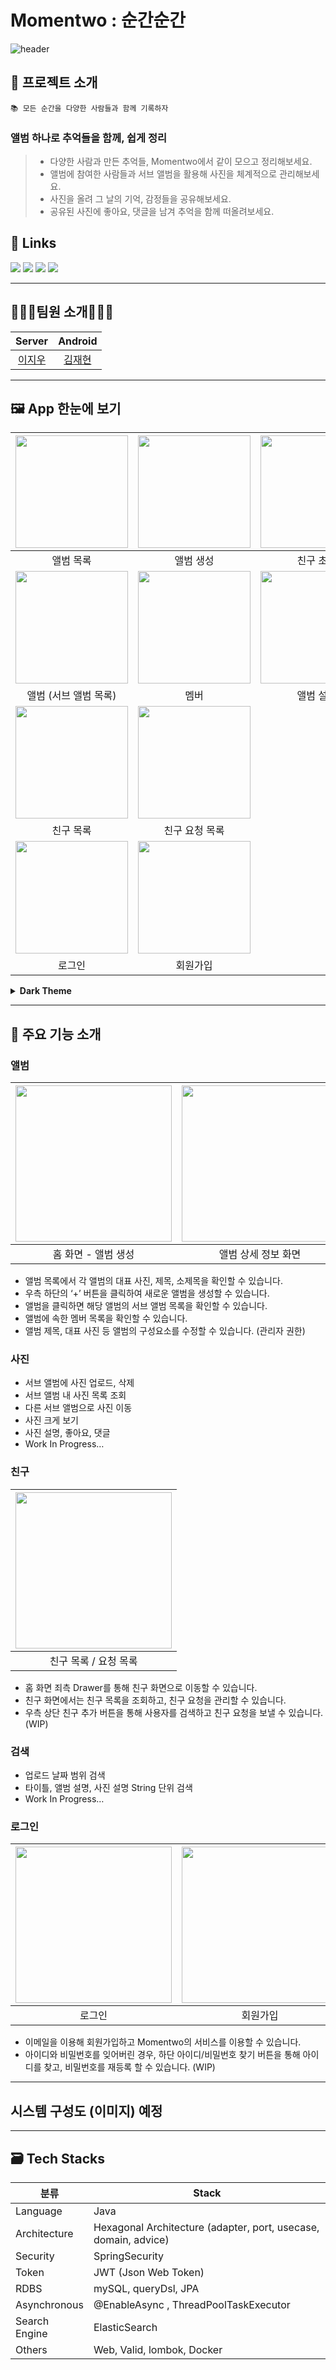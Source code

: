 # Momentwo : 순간순간

<!-- PROJECT LOGO -->
![header](https://capsule-render.vercel.app/api?type=waving&height=300&color=gradient&customColorList=2,3,21&text=Momentwo&animation=twinkling)

## 📝 프로젝트 소개

```
📚 모든 순간을 다양한 사람들과 함께 기록하자
```

### 앨범 하나로 추억들을 함께, 쉽게 정리

> - 다양한 사람과 만든 추억들, Momentwo에서 같이 모으고 정리해보세요.
> - 앨범에 참여한 사람들과 서브 앨범을 활용해 사진을 체계적으로 관리해보세요.
> - 사진을 올려 그 날의 기억, 감정들을 공유해보세요.
> - 공유된 사진에 좋아요, 댓글을 남겨 추억을 함께 떠올려보세요.

## 🔗 Links
<a href="https://www.figma.com/design/9BrDrys4FBGbLddElob9fe/Momentwo-App?node-id=0-1&node-type=CANVAS" target="_blank"><img src="https://img.shields.io/badge/Figma-F24E1E?style=for-the-badge&logo=Figma&logoColor=white"/></a> <!-- Figma -->
<a href="https://github.com/orgs/Momentwo/projects/2/views/1" target="_blank"><img src="https://img.shields.io/badge/Projects-181717?style=for-the-badge&logo=Github&logoColor=white"/></a> <!-- Projects -->
<a href="https://github.com/Momentwo/.github/wiki" target="_blank"><img src="https://img.shields.io/badge/Wiki-181717?style=for-the-badge&logo=Github&logoColor=white"/></a> <!-- Wiki -->
<a href="https://docs.google.com/spreadsheets/d/1YRfMq25zHXb-t9I5BtCy1J-0f9CEuApI4UbKw0r2kqg/edit?gid=0#gid=0" target="_blank"><img src="https://img.shields.io/badge/API 명세서-34A853?style=for-the-badge&logo=Google Sheets&logoColor=white"/></a> <!-- Google Sheet -->

---

## 👨🏻‍💻팀원 소개🧑🏻‍💻

|       Server        |      Android        |
|:---------------------------------------:|:--------------------------------------:|
|   [이지우](https://github.com/CordHouse)   |   [김재현](https://github.com/eoeo0326)   |

---

## 🖼️ App 한눈에 보기

|  <img src="https://github.com/user-attachments/assets/40f3e804-7b62-4747-b33d-218b8205249f" width="180" />  |  <img src="https://github.com/user-attachments/assets/9ec32bf9-d743-4d1f-8476-034c6b6c8a33" width="180" />  | <img src="https://github.com/user-attachments/assets/a92c40b4-f970-4613-a52c-4d9e8483196e" width="180" />  |
|:----------------------------:|:----------------------------:|:---------------------------:|
|            앨범 목록             |            앨범 생성             |            친구 초대            |
|  <img src="https://github.com/user-attachments/assets/987d25d6-9217-4cc8-8df3-c123cd60910b" width="180" />  |  <img src="https://github.com/user-attachments/assets/2a5584b1-ad4b-4e0e-b13a-424ab2d21b5a" width="180" />  | <img src="https://github.com/user-attachments/assets/796bb10e-8b2b-4f15-b36d-b33656b6315a" width="180" />  |
|        앨범 (서브 앨범 목록)         |              멤버              |            앨범 설정            |
|  <img src="https://github.com/user-attachments/assets/5a4a9cd0-87e9-403a-86bb-575c54f50d77" width="180" />  |  <img src="https://github.com/user-attachments/assets/104e3263-2791-4ff7-b139-1f0c7cac4a86" width="180" />  |                             |
|            친구 목록             |           친구 요청 목록           |                             |
|  <img src="https://github.com/user-attachments/assets/a06815e6-bb5f-4602-b366-7573d95c2a47" width="180" />  |  <img src="https://github.com/user-attachments/assets/094212ef-3888-48cc-b557-b3c8dbff37d9" width="180" />  |                             |
|             로그인              |             회원가입             |                             |

<details>
    <summary><b>Dark Theme</b></summary>
        <table>
            <tr>
                <td><img src="https://github.com/user-attachments/assets/3de5bb85-1545-47ac-8b5c-6460bd89f629" width="180" /></td>
                <td><img src="https://github.com/user-attachments/assets/3afd98fe-5c44-4aab-9b84-4d0655f6114c" width="180" /></td>
                <td><img src="https://github.com/user-attachments/assets/c50b2880-91d6-4744-a7ee-d1d1f16b203f" width="180" /></td>
            </tr>
            <tr>
                <td>앨범 목록</td>
                <td>앨범 생성</td>
                <td>친구 초대</td>
            </tr>
            <tr>
                <td><img src="https://github.com/user-attachments/assets/1b65567a-dc18-4b6b-9e14-11ba5c42ade1" width="180" /></td>
                <td><img src="https://github.com/user-attachments/assets/a72ff85a-f10a-4a09-985c-63eddcfcf817" width="180" /></td>
                <td><img src="https://github.com/user-attachments/assets/1cdd2193-268a-4743-b74a-cc938c6e536b" width="180" /></td>
            </tr>
            <tr>
                <td>앨범 (서브 앨범 목록)</td>
                <td>멤버</td>
                <td>앨범 설정</td>
            </tr>
            <tr>
                <td><img src="https://github.com/user-attachments/assets/817b703d-a0d0-462d-948c-7a4ebb093cd6" width="180" /></td>
                <td><img src="https://github.com/user-attachments/assets/fed39523-dfc6-4c64-85ff-13f8277dc867" width="180" /></td>
                <td></td>
            </tr>
            <tr>
                <td>친구 목록</td>
                <td>친구 요청 목록</td>
                <td></td>
            </tr>
      </table>
</details>

---

## 🔎 주요 기능 소개

### 앨범
| <img src="https://github.com/user-attachments/assets/ee0bb61f-4276-4a4c-aa6d-31dd14caca39" width="250" /> | <img src="https://github.com/user-attachments/assets/331bfa0a-2451-4935-ae41-f5934c8b73c3" width="250" /> |
|:---------------------------------------------------------------------------------------------------------:|:---------------------------------------------------------------------------------------------------------:|
|                                               홈 화면 - 앨범 생성                                                |                                                앨범 상세 정보 화면                                                |
- 앨범 목록에서 각 앨범의 대표 사진, 제목, 소제목을 확인할 수 있습니다.
- 우측 하단의 ‘+’ 버튼을 클릭하여 새로운 앨범을 생성할 수 있습니다.
- 앨범을 클릭하면 해당 앨범의 서브 앨범 목록을 확인할 수 있습니다.
- 앨범에 속한 멤버 목록을 확인할 수 있습니다.
- 앨범 제목, 대표 사진 등 앨범의 구성요소를 수정할 수 있습니다. (관리자 권한)

### 사진
- 서브 앨범에 사진 업로드, 삭제
- 서브 앨범 내 사진 목록 조회
- 다른 서브 앨범으로 사진 이동
- 사진 크게 보기
- 사진 설명, 좋아요, 댓글
- Work In Progress…

### 친구
| <img src="https://github.com/user-attachments/assets/54f04c94-35d3-4b59-afde-965bfbbd1590" width="250" /> |
|:---------------------------------------------------------------------------------------------------------:|
|                                               친구 목록 / 요청 목록                                               |
- 홈 화면 죄측 Drawer를 통해 친구 화면으로 이동할 수 있습니다.
- 친구 화면에서는 친구 목록을 조회하고, 친구 요청을 관리할 수 있습니다.
- 우측 상단 친구 추가 버튼을 통해 사용자를 검색하고 친구 요청을 보낼 수 있습니다. (WIP)

### 검색
- 업로드 날짜 범위 검색
- 타이틀, 앨범 설명, 사진 설명 String 단위 검색
- Work In Progress…

### 로그인
| <img src="https://github.com/user-attachments/assets/a06815e6-bb5f-4602-b366-7573d95c2a47" width="250" />  | <img src="https://github.com/user-attachments/assets/094212ef-3888-48cc-b557-b3c8dbff37d9" width="250" />  |
|:---------------------------:|:---------------------------:|
|             로그인             |            회원가입             |
- 이메일을 이용해 회원가입하고 Momentwo의 서비스를 이용할 수 있습니다.
- 아이디와 비밀번호를 잊어버린 경우, 하단 아이디/비밀번호 찾기 버튼을 통해 아이디를 찾고, 비밀번호를 재등록 할 수 있습니다. (WIP)

---

## 시스템 구성도 (이미지) 예정

---

## 🗃️ Tech Stacks
| **분류** | **Stack** |
| --- | --- |
| Language | Java |
| Architecture | Hexagonal Architecture (adapter, port, usecase, domain, advice) |
| Security | SpringSecurity |
| Token | JWT (Json Web Token) |
| RDBS | mySQL, queryDsl, JPA |
| Asynchronous | @EnableAsync , ThreadPoolTaskExecutor |
| Search Engine | ElasticSearch |
| Others | Web, Valid, lombok, Docker |
